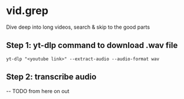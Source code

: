 # vid.grep

Dive deep into long videos, search & skip to the good parts

## Step 1: yt-dlp command to download .wav file
```
yt-dlp "<youtube link>" --extract-audio --audio-format wav
```

## Step 2: transcribe audio
-- TODO from here on out